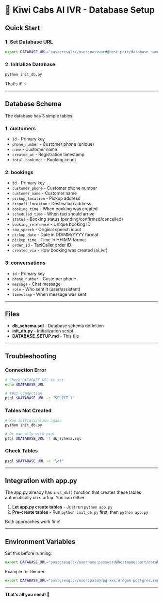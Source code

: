 # 🚖 Kiwi Cabs AI IVR - Database Setup

## Quick Start

### 1. Set Database URL
```bash
export DATABASE_URL="postgresql://user:password@host:port/database_name"
```

### 2. Initialize Database
```bash
python init_db.py
```

That's it! ✅

---

## Database Schema

The database has 3 simple tables:

### 1. **customers**
- `id` - Primary key
- `phone_number` - Customer phone (unique)
- `name` - Customer name
- `created_at` - Registration timestamp
- `total_bookings` - Booking count

### 2. **bookings**
- `id` - Primary key
- `customer_phone` - Customer phone number
- `customer_name` - Customer name
- `pickup_location` - Pickup address
- `dropoff_location` - Destination address
- `booking_time` - When booking was created
- `scheduled_time` - When taxi should arrive
- `status` - Booking status (pending/confirmed/cancelled)
- `booking_reference` - Unique booking ID
- `raw_speech` - Original speech input
- `pickup_date` - Date in DD/MM/YYYY format
- `pickup_time` - Time in HH:MM format
- `order_id` - TaxiCaller order ID
- `created_via` - How booking was created (ai_ivr)

### 3. **conversations**
- `id` - Primary key
- `phone_number` - Customer phone
- `message` - Chat message
- `role` - Who sent it (user/assistant)
- `timestamp` - When message was sent

---

## Files

- **db_schema.sql** - Database schema definition
- **init_db.py** - Initialization script
- **DATABASE_SETUP.md** - This file

---

## Troubleshooting

### Connection Error
```bash
# Check DATABASE_URL is set
echo $DATABASE_URL

# Test connection
psql $DATABASE_URL -c "SELECT 1"
```

### Tables Not Created
```bash
# Run initialization again
python init_db.py

# Or manually with psql
psql $DATABASE_URL -f db_schema.sql
```

### Check Tables
```bash
psql $DATABASE_URL -c "\dt"
```

---

## Integration with app.py

The app.py already has `init_db()` function that creates these tables automatically on startup. You can either:

1. **Let app.py create tables** - Just run `python app.py`
2. **Pre-create tables** - Run `python init_db.py` first, then `python app.py`

Both approaches work fine!

---

## Environment Variables

Set this before running:
```bash
export DATABASE_URL="postgresql://username:password@hostname:port/database_name"
```

Example for Render:
```bash
export DATABASE_URL="postgresql://user:pass@dpg-xxx.oregon-postgres.render.com/kiwi_cabs_db"
```

---

**That's all you need!** 🚀

